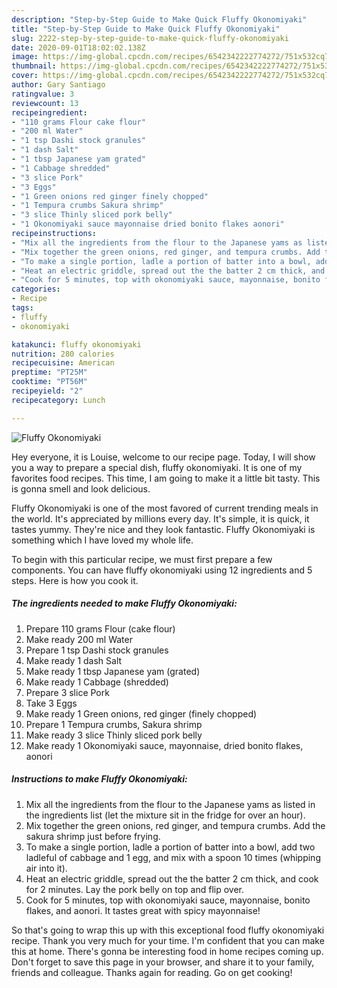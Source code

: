 ```yaml
---
description: "Step-by-Step Guide to Make Quick Fluffy Okonomiyaki"
title: "Step-by-Step Guide to Make Quick Fluffy Okonomiyaki"
slug: 2222-step-by-step-guide-to-make-quick-fluffy-okonomiyaki
date: 2020-09-01T18:02:02.138Z
image: https://img-global.cpcdn.com/recipes/6542342222774272/751x532cq70/fluffy-okonomiyaki-recipe-main-photo.jpg
thumbnail: https://img-global.cpcdn.com/recipes/6542342222774272/751x532cq70/fluffy-okonomiyaki-recipe-main-photo.jpg
cover: https://img-global.cpcdn.com/recipes/6542342222774272/751x532cq70/fluffy-okonomiyaki-recipe-main-photo.jpg
author: Gary Santiago
ratingvalue: 3
reviewcount: 13
recipeingredient:
- "110 grams Flour cake flour"
- "200 ml Water"
- "1 tsp Dashi stock granules"
- "1 dash Salt"
- "1 tbsp Japanese yam grated"
- "1 Cabbage shredded"
- "3 slice Pork"
- "3 Eggs"
- "1 Green onions red ginger finely chopped"
- "1 Tempura crumbs Sakura shrimp"
- "3 slice Thinly sliced pork belly"
- "1 Okonomiyaki sauce mayonnaise dried bonito flakes aonori"
recipeinstructions:
- "Mix all the ingredients from the flour to the Japanese yams as listed in the ingredients list (let the mixture sit in the fridge for over an hour)."
- "Mix together the green onions, red ginger, and tempura crumbs. Add the sakura shrimp just before frying."
- "To make a single portion, ladle a portion of batter into a bowl, add two ladleful of cabbage and 1 egg, and mix with a spoon 10 times (whipping air into it)."
- "Heat an electric griddle, spread out the the batter 2 cm thick, and cook for 2 minutes. Lay the pork belly on top and flip over."
- "Cook for 5 minutes, top with okonomiyaki sauce, mayonnaise, bonito flakes, and aonori. It tastes great with spicy mayonnaise!"
categories:
- Recipe
tags:
- fluffy
- okonomiyaki

katakunci: fluffy okonomiyaki 
nutrition: 280 calories
recipecuisine: American
preptime: "PT25M"
cooktime: "PT56M"
recipeyield: "2"
recipecategory: Lunch

---
```



![Fluffy Okonomiyaki](https://img-global.cpcdn.com/recipes/6542342222774272/751x532cq70/fluffy-okonomiyaki-recipe-main-photo.jpg)

Hey everyone, it is Louise, welcome to our recipe page. Today, I will show you a way to prepare a special dish, fluffy okonomiyaki. It is one of my favorites food recipes. This time, I am going to make it a little bit tasty. This is gonna smell and look delicious.

Fluffy Okonomiyaki is one of the most favored of current trending meals in the world. It's appreciated by millions every day. It's simple, it is quick, it tastes yummy. They're nice and they look fantastic. Fluffy Okonomiyaki is something which I have loved my whole life.




To begin with this particular recipe, we must first prepare a few components. You can have fluffy okonomiyaki using 12 ingredients and 5 steps. Here is how you cook it.

<!--inarticleads1-->

##### The ingredients needed to make Fluffy Okonomiyaki:

1. Prepare 110 grams Flour (cake flour)
1. Make ready 200 ml Water
1. Prepare 1 tsp Dashi stock granules
1. Make ready 1 dash Salt
1. Make ready 1 tbsp Japanese yam (grated)
1. Make ready 1 Cabbage (shredded)
1. Prepare 3 slice Pork
1. Take 3 Eggs
1. Make ready 1 Green onions, red ginger (finely chopped)
1. Prepare 1 Tempura crumbs, Sakura shrimp
1. Make ready 3 slice Thinly sliced pork belly
1. Make ready 1 Okonomiyaki sauce, mayonnaise, dried bonito flakes, aonori




<!--inarticleads2-->

##### Instructions to make Fluffy Okonomiyaki:

1. Mix all the ingredients from the flour to the Japanese yams as listed in the ingredients list (let the mixture sit in the fridge for over an hour).
1. Mix together the green onions, red ginger, and tempura crumbs. Add the sakura shrimp just before frying.
1. To make a single portion, ladle a portion of batter into a bowl, add two ladleful of cabbage and 1 egg, and mix with a spoon 10 times (whipping air into it).
1. Heat an electric griddle, spread out the the batter 2 cm thick, and cook for 2 minutes. Lay the pork belly on top and flip over.
1. Cook for 5 minutes, top with okonomiyaki sauce, mayonnaise, bonito flakes, and aonori. It tastes great with spicy mayonnaise!




So that's going to wrap this up with this exceptional food fluffy okonomiyaki recipe. Thank you very much for your time. I'm confident that you can make this at home. There's gonna be interesting food in home recipes coming up. Don't forget to save this page in your browser, and share it to your family, friends and colleague. Thanks again for reading. Go on get cooking!
